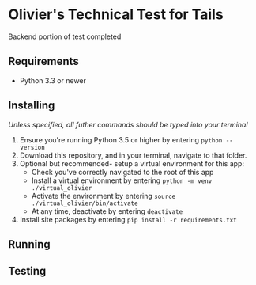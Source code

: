 # Olivier's Technical Test for Tails
Backend portion of test completed

## Requirements
* Python 3.3 or newer

## Installing
*Unless specified, all futher commands should be typed into your terminal*
1. Ensure you're running Python 3.5 or higher by entering `python --version`
2. Download this repository, and in your terminal, navigate to that folder.
3. Optional but recommended- setup a virtual environment for this app:
   * Check you've correctly navigated to the root of this app
   * Install a virtual environment by entering `python -m venv ./virtual_olivier`
   * Activate the environment by entering `source ./virtual_olivier/bin/activate`
   * At any time, deactivate by entering `deactivate`
4. Install site packages by entering `pip install -r requirements.txt`

## Running

## Testing
